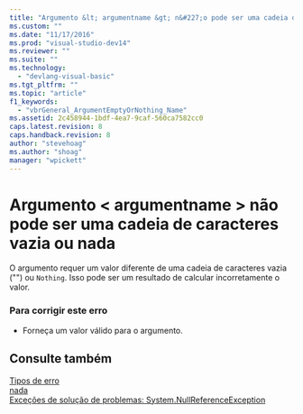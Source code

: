 ```yaml
---
title: "Argumento &lt; argumentname &gt; n&#227;o pode ser uma cadeia de caracteres vazia ou nada | Microsoft Docs"
ms.custom: ""
ms.date: "11/17/2016"
ms.prod: "visual-studio-dev14"
ms.reviewer: ""
ms.suite: ""
ms.technology: 
  - "devlang-visual-basic"
ms.tgt_pltfrm: ""
ms.topic: "article"
f1_keywords: 
  - "vbrGeneral_ArgumentEmptyOrNothing_Name"
ms.assetid: 2c458944-1bdf-4ea7-9caf-560ca7582cc0
caps.latest.revision: 8
caps.handback.revision: 8
author: "stevehoag"
ms.author: "shoag"
manager: "wpickett"
---
```

# Argumento &lt; argumentname &gt; n&#227;o pode ser uma cadeia de caracteres vazia ou nada
O argumento requer um valor diferente de uma cadeia de caracteres vazia \(""\) ou `Nothing`. Isso pode ser um resultado de calcular incorretamente o valor.  
  
### Para corrigir este erro  
  
-   Forneça um valor válido para o argumento.  
  
## Consulte também  
 [Tipos de erro](../../visual-basic/programming-guide/language-features/error-types.md)   
 [nada](../../visual-basic/language-reference/nothing.md)   
 [Exceções de solução de problemas: System.NullReferenceException](../Topic/Troubleshooting%20Exceptions:%20System.NullReferenceException.md)